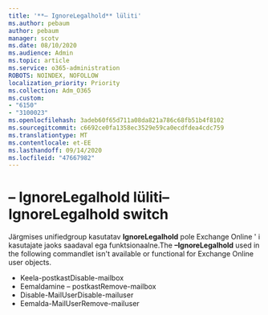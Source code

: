 ```yaml
---
title: '**– IgnoreLegalhold** lüliti'
ms.author: pebaum
author: pebaum
manager: scotv
ms.date: 08/10/2020
ms.audience: Admin
ms.topic: article
ms.service: o365-administration
ROBOTS: NOINDEX, NOFOLLOW
localization_priority: Priority
ms.collection: Adm_O365
ms.custom:
- "6150"
- "3100023"
ms.openlocfilehash: 3adeb60f65d711a08da821a786c68fb51b4f8102
ms.sourcegitcommit: c6692ce0fa1358ec3529e59ca0ecdfdea4cdc759
ms.translationtype: MT
ms.contentlocale: et-EE
ms.lasthandoff: 09/14/2020
ms.locfileid: "47667982"
---
```

# <a name="ignorelegalhold-switch"></a><span data-ttu-id="105b7-102">**– IgnoreLegalhold** lüliti</span><span class="sxs-lookup"><span data-stu-id="105b7-102">**–IgnoreLegalhold** switch</span></span>

<span data-ttu-id="105b7-103">Järgmises unifiedgroup kasutatav **IgnoreLegalhold** pole Exchange Online ' i kasutajate jaoks saadaval ega funktsionaalne.</span><span class="sxs-lookup"><span data-stu-id="105b7-103">The **–IgnoreLegalhold** used in the following commandlet isn't available or functional for Exchange Online user objects.</span></span>

- <span data-ttu-id="105b7-104">Keela-postkast</span><span class="sxs-lookup"><span data-stu-id="105b7-104">Disable-mailbox</span></span>
- <span data-ttu-id="105b7-105">Eemaldamine – postkast</span><span class="sxs-lookup"><span data-stu-id="105b7-105">Remove-mailbox</span></span>
- <span data-ttu-id="105b7-106">Disable-MailUser</span><span class="sxs-lookup"><span data-stu-id="105b7-106">Disable-mailuser</span></span>
- <span data-ttu-id="105b7-107">Eemalda-MailUser</span><span class="sxs-lookup"><span data-stu-id="105b7-107">Remove-mailuser</span></span>